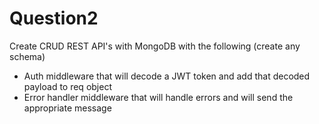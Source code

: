 # Question2

Create CRUD REST API's with MongoDB with the following (create any schema) 

   - Auth middleware that will decode a JWT token and add that decoded payload to req object
   - Error handler middleware that will handle errors and will send the appropriate message
